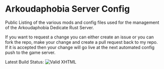 # Arkoudaphobia Server Config
Public Listing of the various mods and config files used for the management of the Arkoudaphobia Dedicate Rust Server.

If you want to request a change you can either create an issue or you can fork the repo, make your change and create a pull request back to my repo.  If it is accepted then your change will go live at the next automated config push to the game server.

Latest Build Status: ![Valid XHTML](https://ihsvs.visualstudio.com/DefaultCollection/_apis/public/build/definitions/972e80ea-cbd8-4fcc-b9c0-1169eb05e925/27/badge)
